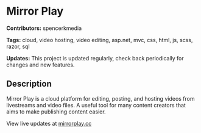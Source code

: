 # Mirror Play
**Contributors:** spencerkmedia

**Tags:** cloud, video hosting, video editing, asp.net, mvc, css, html, js, scss, razor, sql

**Updates:** This project is updated regularly, check back periodically for changes and new features.

## Description

Mirror Play is a cloud platform for editing, posting, and hosting videos from livestreams and video files.
A useful tool for many content creators that aims to make publishing content easier.

View live updates at [mirrorplay.cc](//mirrorplay.cc)
